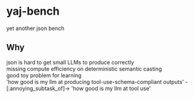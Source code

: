 # yaj-bench
yet another json bench

## Why
json is hard to get small LLMs to produce correctly  
missing compute efficiency on deterministic semantic casting  
good toy problem for learning  
'how good is my llm at producing tool-use-schema-compliant outputs' -[:annoying_subtask_of]-> 'how good is my llm at tool use'  
